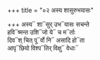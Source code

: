 +++
title = "०२ अस्य शासुरुभयासः"

+++
अस्य᳓ शा᳓सुर् उभ᳓यासः सचन्ते  
हवि᳓ष्मन्त उशि᳓जो ये᳓ च म᳓र्ताः  
दिव᳓श् चित् पू᳓र्वो नि᳓ असादि हो᳓ता  
आपृ᳓छियो विश्प᳓तिर् विक्षु᳓ वेधाः᳓